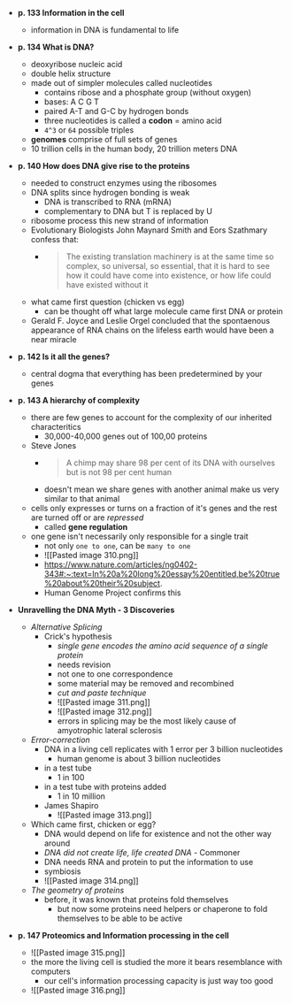  - **p. 133 Information in the cell**
	 - information in DNA is fundamental to life

- **p. 134 What is DNA?**
	- deoxyribose nucleic acid
	- double helix structure
	- made out of simpler molecules called nucleotides
		- contains ribose and a phosphate group (without oxygen)
		- bases: A C G T
		- paired A-T and G-C by hydrogen bonds
		- three nucleotides is called a **codon** = amino acid
		- `4^3` or `64` possible triples
	- **genomes** comprise of full sets of genes
	- 10 trillion cells in the human body, 20 trillion meters DNA

- **p. 140 How does DNA give rise to the proteins**
	- needed to construct enzymes using the ribosomes
	- DNA splits since hydrogen bonding is weak
		- DNA is transcribed to RNA (mRNA)
		- complementary to DNA but T is replaced by U
	- ribosome process this new strand of information
	- Evolutionary Biologists John Maynard Smith and Eors Szathmary confess that:
		- >The existing translation machinery is at the same time so complex, so universal, so essential, that it is hard to see how it could have come into existence, or how life could have existed without it
	- what came first question (chicken vs egg)
		- can be thought off what large molecule came first DNA or protein
	- Gerald F. Joyce and Leslie Orgel concluded that the spontaenous appearance of RNA chains on the lifeless earth would have been a near miracle

- **p. 142 Is it all the genes?**
	- central dogma that everything has been predetermined by your genes

- **p. 143 A hierarchy of complexity**
	- there are few genes to account for the complexity of our inherited characteritics
		- 30,000-40,000 genes out of 100,00 proteins
	- Steve Jones
		- > A chimp may share 98 per cent of its DNA with ourselves but is not 98 per cent human
		- doesn't mean we share genes with another animal make us very similar to that animal
	- cells only expresses or turns on a fraction of it's genes and the rest are turned off or are *repressed*
		- called **gene regulation**
	- one gene isn't necessarily only responsible for a single trait
		- not only `one to one`, can be `many to one`
		- ![[Pasted image 310.png]]
		- https://www.nature.com/articles/ng0402-343#:~:text=In%20a%20long%20essay%20entitled,be%20true%20about%20their%20subject.
		- Human Genome Project confirms this
- **Unravelling the DNA Myth - 3 Discoveries**
	- *Alternative Splicing*
		- Crick's hypothesis
			- *single gene encodes the amino acid sequence of a single protein*
			- needs revision
			- not one to one correspondence
			- some material may be removed and recombined
			- *cut and paste technique*
			- ![[Pasted image 311.png]]
			- ![[Pasted image 312.png]]
			- errors in splicing may be the most likely cause of amyotrophic lateral sclerosis
	- *Error-correction*
		- DNA in a living cell replicates with 1 error per 3 billion nucleotides
			- human genome is about 3 billion nucleotides
		- in a test tube
			- 1 in 100
		- in a test tube with proteins added
			- 1 in 10 million
		- James Shapiro
			- ![[Pasted image 313.png]]
	- Which came first, chicken or egg?
		- DNA would depend on life for existence and not the other way around
		- *DNA did not create life, life created DNA* - Commoner
		- DNA needs RNA and protein to put the information to use
		- symbiosis
		- ![[Pasted image 314.png]]
	- *The geometry of proteins*
		- before, it was known that proteins fold themselves
			- but now some proteins need helpers or chaperone to fold themselves to be able to be active

- **p. 147 Proteomics and Information processing in the cell**
	- ![[Pasted image 315.png]]
	- the more the living cell is studied the more it bears resemblance with computers
		- our cell's information processing capacity is just way too good
	- ![[Pasted image 316.png]]